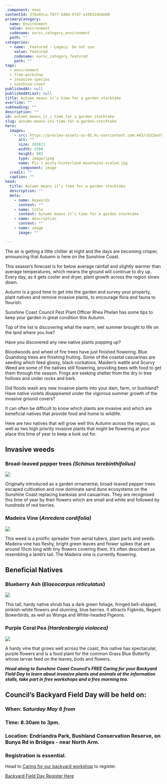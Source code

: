 ```yaml
---
_component: news
contentId: 376e03ca-7977-5d8d-9fd7-a15032d5deb0
primaryCategory:
  name: Environment
  value: environment
  codename: oursc_category_environment
  path: ""
categories:
  - name: _Featured - Legacy. Do not use
    value: featured
    codename: oursc_category_featured
    path: ""
tags:
  - environment
  - free-workshop
  - invasive-species
  - sunshine-coast
publishedAt: null
publishedAtLast: null
title: Autumn means it’s time for a garden stocktake
overline: ""
subheading: ""
description: ""
id: autumn_means_it_s_time_for_a_garden_stocktake
slug: autumn-means-its-time-for-a-garden-stocktake
hero:
  images:
    - src: https://preview-assets-us-01.kc-usercontent.com:443/c631baf8-1b46-001f-580c-d0001b68b4a8/a628b91f-97d4-42e3-aa88-8b4cbaf3b47f/Pic-1_misty-hinterland-mountains-scaled.jpg
      alt: ""
      size: 293611
      width: 2560
      height: 903
      type: image/jpeg
      name: Pic-1_misty-hinterland-mountains-scaled.jpg
      _component: image
  credit: ""
  caption: ""
head:
  title: Autumn means it’s time for a garden stocktake
  description: ""
  meta:
    - name: keywords
      content: ""
    - name: title
      content: Autumn means it’s time for a garden stocktake
    - name: description
      content: ""
    - name: image
      image: ""

---
```

The air is getting a little chillier at night and the days are becoming crisper, announcing that Autumn is here on the Sunshine Coast.

This season’s forecast is for below average rainfall and slightly warmer than average temperatures, which means the ground will continue to dry up. Every day, as it gets cooler and dryer, plant growth across the region slows down.

Autumn is a good time to get into the garden and survey your property, plant natives and remove invasive plants, to encourage flora and fauna to flourish. 

Sunshine Coast Council Pest Plant Officer Rhea Phelan has some tips to keep your garden in great condition this Autumn.

Top of the list is discovering what the warm, wet summer brought to life on the land where you live?

Have you discovered any new native plants popping up?

Bloodwoods and wheel of fire trees have just finished flowering. Blue Quandong trees are finishing fruiting. Some of the coastal casuarinas are seeding which feed glossy, black cockatoos. Maiden’s wattle and Scurvy Weed are some of the natives still flowering, providing bees with food to get them through the season. Frogs are seeking shelter from the dry in tree hollows and under rocks and bark.

Did floods wash any new invasive plants into your dam, farm, or bushland? Have native violets disappeared under the vigorous summer growth of the invasive ground covers?

It can often be difficult to know which plants are invasive and which are beneficial natives that provide food and home to wildlife.

Here are two natives that will grow well this Autumn across the region, as well as two high priority invasive plants that might be flowering at your place this time of year to keep a look out for.

## Invasive weeds

### Broad-leaved pepper trees *(Schinus terebinthifolius)*

![](https://preview-assets-us-01.kc-usercontent.com:443/c631baf8-1b46-001f-580c-d0001b68b4a8/24f2f87b-a91d-4ed5-b198-064741636027/Pic-2-Broad-leaved-pepper-tree.-Credit-Biosecurity-Queensland-1008x1024.jpg)

Originally introduced as a garden ornamental, broad-leaved pepper trees escaped cultivation and now dominate sand dune ecosystems on the Sunshine Coast replacing banksias and casuarinas. They are recognised this time of year by their flowers which are small and white and followed by hundreds of red berries.

### Madeira Vine (*Anredera cordifolia)*

![](https://preview-assets-us-01.kc-usercontent.com:443/c631baf8-1b46-001f-580c-d0001b68b4a8/b00203c3-745a-4924-aa8b-b0bf7c574f13/Pic-3-Madeira_vine-Credit-Biosecurity-Qld-1024x767.jpg)

This weed is a prolific spreader from aerial tubers, plant parts and seeds. Madeira vine has fleshy, bright green leaves and flower spikes that are around 10cm long with tiny flowers covering them. It’s often described as resembling a lamb’s tail. The Madeira vine is currently flowering.

## Beneficial Natives

### Blueberry Ash (*Elaeocarpus reticulatus*)

![](https://preview-assets-us-01.kc-usercontent.com:443/c631baf8-1b46-001f-580c-d0001b68b4a8/75b11f43-65b6-42b8-9184-5b1f04724f05/Pic-4-Blueberry-Ash-Elaeocarpus-reticulatus-1-1-1024x684.jpg)

This tall, hardy native shrub has a dark green foliage, fringed bell-shaped, pinkish-white flowers and stunning, blue berries. It attracts Figbirds, Regent Bowerbirds, as well as Wonga and White-headed Pigeons.  

### Purple Coral Pea *(Hardenbergia violacea)*

![](https://preview-assets-us-01.kc-usercontent.com:443/c631baf8-1b46-001f-580c-d0001b68b4a8/6113a5fe-5226-4b9e-8748-07d67be8da2f/Pic-5-Purple-coral-pea-Hardenbergia-violacea--1024x825.jpg)

A hardy vine that grows well across the coast, this native has spectacular, purple flowers and is a food plant for the common Grass Blue Butterfly whose larvae feed on the leaves, buds and flowers.

***Head along to Sunshine Coast Council’s FREE Caring for your Backyard Field Day to learn about invasive plants and animals at the information stalls, take part in free workshops and a free morning tea.***

## Council’s Backyard Field Day will be held on:

### **When:** S*aturday May 6 from*

### **Time:** 8.30am to 3pm.

### **Location:** Endriandra Park, Bushland Conservation Reserve, on Bunya Rd in Bridges - near North Arm.

### Registration is essential.

Head to [Caring for our backyard workshop](https://www.eventbrite.com.au/e/caring-for-our-backyard-north-arm-field-day-tickets-577733094237?aff=erelexpmlt)
&#x20;to register.

[Backyard Field Day Register Here](https://www.eventbrite.com.au/e/caring-for-our-backyard-north-arm-field-day-tickets-577733094237?aff=erelexpmlt)

